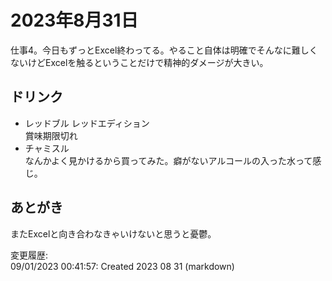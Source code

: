 # 2023年8月31日

仕事4。今日もずっとExcel終わってる。やること自体は明確でそんなに難しくないけどExcelを触るということだけで精神的ダメージが大きい。

## ドリンク

- レッドブル レッドエディション  
賞味期限切れ
- チャミスル  
なんかよく見かけるから買ってみた。癖がないアルコールの入った水って感じ。

## あとがき

またExcelと向き合わなきゃいけないと思うと憂鬱。


変更履歴:  
09/01/2023 00:41:57: Created 2023 08 31 (markdown)  

